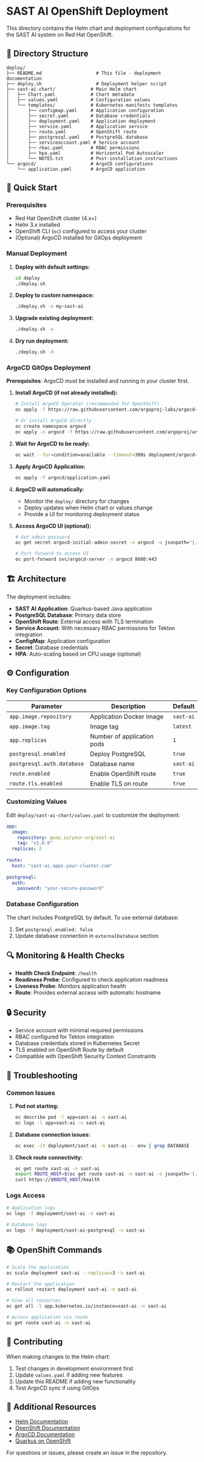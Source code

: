 # SAST AI OpenShift Deployment

This directory contains the Helm chart and deployment configurations for the SAST AI system on Red Hat OpenShift.

## 📁 Directory Structure

```
deploy/
├── README.md                    # This file - deployment documentation
├── deploy.sh                    # Deployment helper script
├── sast-ai-chart/             # Main Helm chart
│   ├── Chart.yaml             # Chart metadata
│   ├── values.yaml            # Configuration values
│   └── templates/             # Kubernetes manifests templates
│       ├── configmap.yaml     # Application configuration
│       ├── secret.yaml        # Database credentials
│       ├── deployment.yaml    # Application deployment
│       ├── service.yaml       # Application service
│       ├── route.yaml         # OpenShift route
│       ├── postgresql.yaml    # PostgreSQL database
│       ├── serviceaccount.yaml # Service account
│       ├── rbac.yaml          # RBAC permissions
│       ├── hpa.yaml           # Horizontal Pod Autoscaler
│       └── NOTES.txt          # Post-installation instructions
└── argocd/                    # ArgoCD configurations
    └── application.yaml       # ArgoCD application
```

## 🚀 Quick Start

### Prerequisites

- Red Hat OpenShift cluster (4.x+)
- Helm 3.x installed
- OpenShift CLI (`oc`) configured to access your cluster
- (Optional) ArgoCD installed for GitOps deployment

### Manual Deployment

1. **Deploy with default settings:**
   ```bash
   cd deploy
   ./deploy.sh
   ```

2. **Deploy to custom namespace:**
   ```bash
   ./deploy.sh -n my-sast-ai
   ```

3. **Upgrade existing deployment:**
   ```bash
   ./deploy.sh -u
   ```

4. **Dry run deployment:**
   ```bash
   ./deploy.sh -d
   ```

### ArgoCD GitOps Deployment

**Prerequisites**: ArgoCD must be installed and running in your cluster first.

1. **Install ArgoCD (if not already installed):**
   ```bash
   # Install ArgoCD Operator (recommended for OpenShift)
   oc apply -f https://raw.githubusercontent.com/argoproj-labs/argocd-operator/master/deploy/install.yaml
   
   # Or install ArgoCD directly
   oc create namespace argocd
   oc apply -n argocd -f https://raw.githubusercontent.com/argoproj/argo-cd/stable/manifests/install.yaml
   ```

2. **Wait for ArgoCD to be ready:**
   ```bash
   oc wait --for=condition=available --timeout=300s deployment/argocd-server -n argocd
   ```

3. **Apply ArgoCD Application:**
   ```bash
   oc apply -f argocd/application.yaml
   ```

4. **ArgoCD will automatically:**
   - Monitor the `deploy/` directory for changes
   - Deploy updates when Helm chart or values change
   - Provide a UI for monitoring deployment status

5. **Access ArgoCD UI (optional):**
   ```bash
   # Get admin password
   oc get secret argocd-initial-admin-secret -n argocd -o jsonpath="{.data.password}" | base64 -d
   
   # Port forward to access UI
   oc port-forward svc/argocd-server -n argocd 8080:443
   ```

## 🏗️ Architecture

The deployment includes:

- **SAST AI Application**: Quarkus-based Java application
- **PostgreSQL Database**: Primary data store
- **OpenShift Route**: External access with TLS termination
- **Service Account**: With necessary RBAC permissions for Tekton integration
- **ConfigMap**: Application configuration
- **Secret**: Database credentials
- **HPA**: Auto-scaling based on CPU usage (optional)

## ⚙️ Configuration

### Key Configuration Options

| Parameter | Description | Default |
|-----------|-------------|---------|
| `app.image.repository` | Application Docker image | `sast-ai` |
| `app.image.tag` | Image tag | `latest` |
| `app.replicas` | Number of application pods | `1` |
| `postgresql.enabled` | Deploy PostgreSQL | `true` |
| `postgresql.auth.database` | Database name | `sast-ai` |
| `route.enabled` | Enable OpenShift route | `true` |
| `route.tls.enabled` | Enable TLS on route | `true` |

### Customizing Values

Edit `deploy/sast-ai-chart/values.yaml` to customize the deployment:

```yaml
app:
  image:
    repository: quay.io/your-org/sast-ai
    tag: "v1.0.0"
  replicas: 2
  
route:
  host: "sast-ai.apps.your-cluster.com"
  
postgresql:
  auth:
    password: "your-secure-password"
```

### Database Configuration

The chart includes PostgreSQL by default. To use external database:
1. Set `postgresql.enabled: false`
2. Update database connection in `externalDatabase` section

## 🔍 Monitoring & Health Checks

- **Health Check Endpoint**: `/health`
- **Readiness Probe**: Configured to check application readiness
- **Liveness Probe**: Monitors application health
- **Route**: Provides external access with automatic hostname

## 🔒 Security

- Service account with minimal required permissions
- RBAC configured for Tekton integration
- Database credentials stored in Kubernetes Secret
- TLS enabled on OpenShift Route by default
- Compatible with OpenShift Security Context Constraints

## 🐛 Troubleshooting

### Common Issues

1. **Pod not starting:**
   ```bash
   oc describe pod -l app=sast-ai -n sast-ai
   oc logs -l app=sast-ai -n sast-ai
   ```

2. **Database connection issues:**
   ```bash
   oc exec -it deployment/sast-ai -n sast-ai -- env | grep DATABASE
   ```

3. **Check route connectivity:**
   ```bash
   oc get route sast-ai -n sast-ai
   export ROUTE_HOST=$(oc get route sast-ai -n sast-ai -o jsonpath='{.spec.host}')
   curl https://$ROUTE_HOST/health
   ```

### Logs Access

```bash
# Application logs
oc logs -f deployment/sast-ai -n sast-ai

# Database logs
oc logs -f deployment/sast-ai-postgresql -n sast-ai
```

## 📚 OpenShift Commands

```bash
# Scale the application
oc scale deployment sast-ai --replicas=3 -n sast-ai

# Restart the application
oc rollout restart deployment sast-ai -n sast-ai

# View all resources
oc get all -l app.kubernetes.io/instance=sast-ai -n sast-ai

# Access application via route
oc get route sast-ai -n sast-ai
```

## 🤝 Contributing

When making changes to the Helm chart:

1. Test changes in development environment first
2. Update `values.yaml` if adding new features
3. Update this README if adding new functionality
4. Test ArgoCD sync if using GitOps

## 📖 Additional Resources

- [Helm Documentation](https://helm.sh/docs/)
- [OpenShift Documentation](https://docs.openshift.com/)
- [ArgoCD Documentation](https://argo-cd.readthedocs.io/)
- [Quarkus on OpenShift](https://quarkus.io/guides/deploying-to-openshift)

For questions or issues, please create an issue in the repository. 